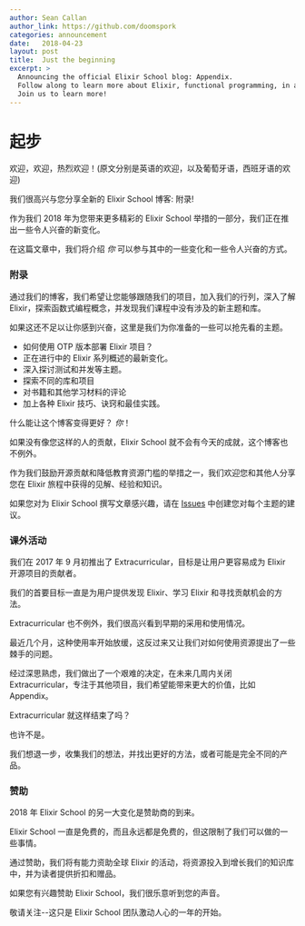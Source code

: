 ```yaml
---
author: Sean Callan
author_link: https://github.com/doomspork
categories: announcement
date:   2018-04-23
layout: post
title:  Just the beginning
excerpt: >
  Announcing the official Elixir School blog: Appendix.
  Follow along to learn more about Elixir, functional programming, in addition to tips and tricks you can take advantage of when building Elixir applications.
  Join us to learn more!
---
```


# 起步

欢迎，欢迎，热烈欢迎！(原文分别是英语的欢迎，以及葡萄牙语，西班牙语的欢迎)

我们很高兴与您分享全新的 Elixir School 博客: 附录!

作为我们 2018 年为您带来更多精彩的 Elixir School 举措的一部分，我们正在推出一些令人兴奋的新变化。

在这篇文章中，我们将介绍 _你_ 可以参与其中的一些变化和一些令人兴奋的方式。

### 附录

通过我们的博客，我们希望让您能够跟随我们的项目，加入我们的行列，深入了解 Elixir，探索函数式编程概念，并发现我们课程中没有涉及的新主题和库。

如果这还不足以让你感到兴奋，这里是我们为你准备的一些可以抢先看的主题。

+ 如何使用 OTP 版本部署 Elixir 项目？
+ 正在进行中的 Elixir 系列概述的最新变化。
+ 深入探讨测试和并发等主题。
+ 探索不同的库和项目
+ 对书籍和其他学习材料的评论
+ 加上各种 Elixir 技巧、诀窍和最佳实践。

什么能让这个博客变得更好？ _你_！

如果没有像您这样的人的贡献，Elixir School 就不会有今天的成就，这个博客也不例外。

作为我们鼓励开源贡献和降低教育资源门槛的举措之一，我们欢迎您和其他人分享您在 Elixir 旅程中获得的见解、经验和知识。

如果您对为 Elixir School 撰写文章感兴趣，请在 [Issues](https://github.com/elixirschool/elixirschool/issues) 中创建您对每个主题的建议。

### 课外活动

我们在 2017 年 9 月初推出了 Extracurricular，目标是让用户更容易成为 Elixir 开源项目的贡献者。

我们的首要目标一直是为用户提供发现 Elixir、学习 Elixir 和寻找贡献机会的方法。

Extracurricular 也不例外，我们很高兴看到早期的采用和使用情况。

最近几个月，这种使用率开始放缓，这反过来又让我们对如何使用资源提出了一些棘手的问题。

经过深思熟虑，我们做出了一个艰难的决定，在未来几周内关闭 Extracurricular，专注于其他项目，我们希望能带来更大的价值，比如 Appendix。

Extracurricular 就这样结束了吗？

也许不是。

我们想退一步，收集我们的想法，并找出更好的方法，或者可能是完全不同的产品。

### 赞助

2018 年 Elixir School 的另一大变化是赞助商的到来。

Elixir School 一直是免费的，而且永远都是免费的，但这限制了我们可以做的一些事情。

通过赞助，我们将有能力资助全球 Elixir 的活动，将资源投入到增长我们的知识库中，并为读者提供折扣和赠品。

如果您有兴趣赞助 Elixir School，我们很乐意听到您的声音。

敬请关注--这只是 Elixir School 团队激动人心的一年的开始。
